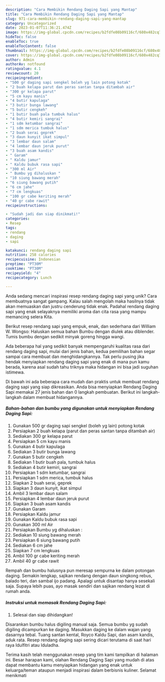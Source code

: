 ```yaml
---
description: "Cara Membikin Rendang Daging Sapi yang Mantap"
title: "Cara Membikin Rendang Daging Sapi yang Mantap"
slug: 971-cara-membikin-rendang-daging-sapi-yang-mantap
category: Uncategorized
date: 2023-01-07T11:36:21.474Z
image: https://img-global.cpcdn.com/recipes/b2fdfe08b09116cf/680x482cq70/rendang-daging-sapi-foto-resep-utama.jpg
hideToc: false
enableToc: true
enableTocContent: false
thumbnail: https://img-global.cpcdn.com/recipes/b2fdfe08b09116cf/680x482cq70/rendang-daging-sapi-foto-resep-utama.jpg
cover: https://img-global.cpcdn.com/recipes/b2fdfe08b09116cf/680x482cq70/rendang-daging-sapi-foto-resep-utama.jpg
author: Admin
authorAv: notfound
ratingvalue: 4.1
reviewcount: 20
recipeingredient:
- "500 gr daging sapi sengkel boleh yg lain potong kotak"
- "2 buah kelapa parut dan peras santan tanpa ditambah air"
- "300 gr kelapa parut"
- "5 cm kayu manis"
- "4 butir kapulaga"
- "3 butir bunga lawang"
- "5 butir cengkeh"
- "1 butir buah pala tumbuk halus"
- "4 butir kemiri sangrai"
- "1 sdm ketumbar sangrai"
- "1 sdm merica tumbuk halus"
- "2 buah serai geprek"
- "3 daun kunyit ikat simpul"
- "3 lembar daun salam"
- "4 lembar daun jeruk purut"
- "3 buah asam kandis"
- " Garam"
- " Kaldu jamur"
- " Kaldu bubuk rasa sapi"
- "300 ml Air"
- " Bumbu yg dihaluskan "
- "10 siung bawang merah"
- "6 siung bawang putih"
- "6 cm jahe"
- "7 cm lengkuas"
- "100 gr cabe keriting merah"
- "40 gr cabe rawit"
recipeinstructions:

- "Sudah jadi dan siap dinikmati!"
categories:
- Resep
tags:
- rendang
- daging
- sapi

katakunci: rendang daging sapi 
nutrition: 258 calories
recipecuisine: Indonesian
preptime: "PT30M"
cooktime: "PT30M"
recipeyield: "4"
recipecategory: Lunch

---
```





Anda sedang mencari inspirasi resep rendang daging sapi yang unik? Cara membuatnya sangat gampang. Kalau salah mengolah maka hasilnya tidak akan memuaskan dan justru cenderung tidak enak. Padahal rendang daging sapi yang enak selayaknya memiliki aroma dan cita rasa yang mampu memancing selera Kita.





Berikut resep rendang sapi yang empuk, enak, dan sederhana dari William W. Wongso: Haluskan semua bahan Bumbu dengan diulek atau diblender. Tumis bumbu dengan sedikit minyak goreng hingga wangi.

Ada beberapa hal yang sedikit banyak mempengaruhi kualitas rasa dari rendang daging sapi, mulai dari jenis bahan, kedua pemilihan bahan segar sampai cara membuat dan menghidangkannya. Tak perlu pusing jika hendak menyiapkan rendang daging sapi yang enak di mana pun kamu berada, karena asal sudah tahu triknya maka hidangan ini bisa jadi suguhan istimewa.






Di bawah ini ada beberapa cara mudah dan praktis untuk membuat rendang daging sapi yang siap dikreasikan. Anda bisa menyiapkan Rendang Daging Sapi memakai 27 jenis bahan dan 0 langkah pembuatan. Berikut ini langkah-langkah dalam membuat hidangannya.

<!--inarticleads1-->

##### Bahan-bahan dan bumbu yang digunakan untuk menyiapkan Rendang Daging Sapi:

1. Gunakan 500 gr daging sapi sengkel (boleh yg lain) potong kotak
1. Persiapkan 2 buah kelapa (parut dan peras santan tanpa ditambah air)
1. Sediakan 300 gr kelapa parut
1. Persiapkan 5 cm kayu manis
1. Gunakan 4 butir kapulaga
1. Sediakan 3 butir bunga lawang
1. Gunakan 5 butir cengkeh
1. Sediakan 1 butir buah pala, tumbuk halus
1. Sediakan 4 butir kemiri, sangrai
1. Persiapkan 1 sdm ketumbar, sangrai
1. Persiapkan 1 sdm merica, tumbuk halus
1. Siapkan 2 buah serai, geprek
1. Siapkan 3 daun kunyit, ikat simpul
1. Ambil 3 lembar daun salam
1. Persiapkan 4 lembar daun jeruk purut
1. Siapkan 3 buah asam kandis
1. Gunakan  Garam
1. Persiapkan  Kaldu jamur
1. Gunakan  Kaldu bubuk rasa sapi
1. Gunakan 300 ml Air
1. Persiapkan  Bumbu yg dihaluskan :
1. Sediakan 10 siung bawang merah
1. Persiapkan 6 siung bawang putih
1. Sediakan 6 cm jahe
1. Siapkan 7 cm lengkuas
1. Ambil 100 gr cabe keriting merah
1. Ambil 40 gr cabe rawit


Rempah dan bumbu halusnya pun meresap sempurna ke dalam potongan daging. Semakin lengkap, sajikan rendang dengan daun singkong rebus, balado teri, dan sambal ijo padang. Apalagi untuk disantap hanya sesekali saja. Supaya lebih puas, ayo masak sendiri dan sajikan rendang lezat di rumah anda. 

<!--inarticleads2-->

##### Instruksi untuk memasak Rendang Daging Sapi:


1. Selesai dan siap dihidangkan!

Disarankan bumbu halus digiling manual saja. Semua bumbu yg sudah digiling dicampurkan ke daging. Masukkan daging ke dalam wajan yang dasarnya tebal. Tuang santan kental, Royco Kaldu Sapi, dan asam kandis, aduk rata. Resep rendang daging sapi sering dicari terutama di saat hari raya Idulfitri atau Iduladha. 

Terima kasih telah menggunakan resep yang tim kami tampilkan di halaman ini. Besar harapan kami, olahan Rendang Daging Sapi yang mudah di atas dapat membantu kamu menyiapkan hidangan yang enak untuk keluarga/teman ataupun menjadi inspirasi dalam berbisnis kuliner. Selamat menikmati
